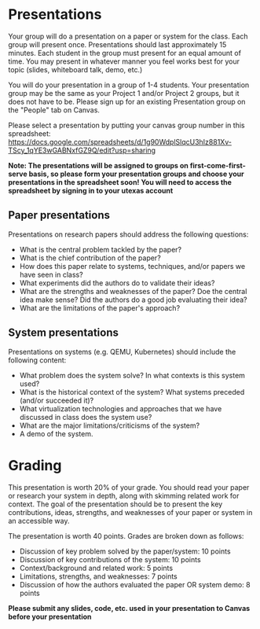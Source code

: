 # Presentations

Your group will do a presentation on a paper or system for the class. Each group will present once. Presentations should last approximately 15 minutes. Each student in the group must present for an equal amount of time. You may present in whatever manner you feel works best for your topic (slides, whiteboard talk, demo, etc.)

You will do your presentation in a group of 1-4 students. Your presentation group may be the same as your Project 1 and/or Project 2 groups, but it does not have to be. Please sign up for an existing Presentation group on the "People" tab on Canvas. 

Please select a presentation by putting your canvas group number in this spreadsheet: https://docs.google.com/spreadsheets/d/1g90WdplSlqcU3hIz881Xv-TScy_1qYE3wGABNxfGZ9Q/edit?usp=sharing

**Note: The presentations will be assigned to groups on first-come-first-serve basis, so please form your presentation groups and choose your presentations in the spreadsheet soon! You will need to access the spreadsheet by signing in to your utexas account**

## Paper presentations
Presentations on research papers should address the following questions:
- What is the central problem tackled by the paper? 
- What is the chief contribution of the paper?
- How does this paper relate to systems, techniques, and/or papers we have seen in class?
- What experiments did the authors do to validate their ideas? 
- What are the strengths and weaknesses of the paper? Doe the central idea make sense? Did the authors do a good job evaluating their idea?
- What are the limitations of the paper's approach?

## System presentations
Presentations on systems (e.g. QEMU, Kubernetes) should include the following content:
- What problem does the system solve? In what contexts is this system used?
- What is the historical context of the system? What systems preceded (and/or succeeded it)? 
- What virtualization technologies and approaches that we have discussed in class does the system use? 
- What are the major limitations/criticisms of the system? 
- A demo of the system.

# Grading

This presentation is worth 20% of your grade. You should read your paper or research your system in depth, along with skimming related work for context. The goal of the presentation should be to present the key contributions, ideas, strengths, and weaknesses of your paper or system in an accessible way.

The presentation is worth 40 points. Grades are broken down as follows:
- Discussion of key problem solved by the paper/system: 10 points
- Discussion of key contributions of the system: 10 points
- Context/background and related work: 5 points
- Limitations, strengths, and weaknesses: 7 points
- Discussion of how the authors evaluated the paper OR system demo: 8 points

**Please submit any slides, code, etc. used in your presentation to Canvas before your presentation**

